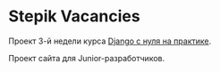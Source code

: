 # Stepik Vacancies

Проект 3-й недели курса [Django с нуля на практике](https://stepik.org/course/63298).

Проект сайта для Junior-разработчиков.